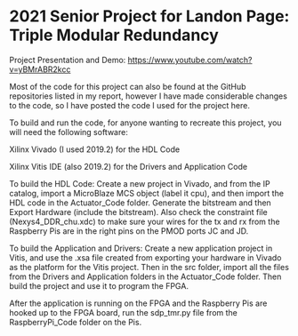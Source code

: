 # 2021 Senior Project for Landon Page: Triple Modular Redundancy #

Project Presentation and Demo: https://www.youtube.com/watch?v=yBMrABR2kcc

Most of the code for this project can also be found at the GitHub repositories listed in my report, however I have made considerable
changes to the code, so I have posted the code I used for the project here.

To build and run the code, for anyone wanting to recreate this project, you will need the following software:

Xilinx Vivado (I used 2019.2) for the HDL Code

Xilinx Vitis IDE (also 2019.2) for the Drivers and Application Code

To build the HDL Code: Create a new project in Vivado, and from the IP catalog, import a MicroBlaze MCS object (label it cpu), and then
import the HDL code in the Actuator_Code folder. Generate the bitstream and then Export Hardware (include the bitstream). Also check the
constraint file (Nexys4_DDR_chu.xdc) to make sure your wires for the tx and rx from the Raspberry Pis are in the right pins on the PMOD ports
JC and JD.

To build the Application and Drivers: Create a new application project in Vitis, and use the .xsa file created from exporting your hardware
in Vivado as the platform for the Vitis project. Then in the src folder, import all the files from the Drivers and Application folders in the
Actuator_Code folder. Then build the project and use it to program the FPGA.

After the application is running on the FPGA and the Raspberry Pis are hooked up to the FPGA board, run the sdp_tmr.py file from the 
RaspberryPi_Code folder on the Pis.

